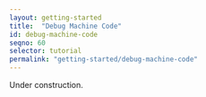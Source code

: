 ```yaml
---
layout: getting-started
title:  "Debug Machine Code"
id: debug-machine-code
seqno: 60
selector: tutorial
permalink: "getting-started/debug-machine-code"
---
```


Under construction.
